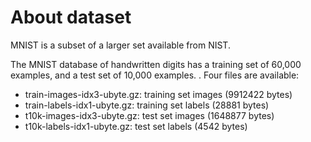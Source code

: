 # About dataset

MNIST is a subset of a larger set available from NIST.

The MNIST database of handwritten digits has a training set of 60,000 examples, and a test set of 10,000 examples. .
Four files are available:

- train-images-idx3-ubyte.gz: training set images (9912422 bytes)
- train-labels-idx1-ubyte.gz: training set labels (28881 bytes)
- t10k-images-idx3-ubyte.gz: test set images (1648877 bytes)
- t10k-labels-idx1-ubyte.gz: test set labels (4542 bytes)
  
